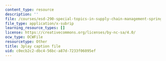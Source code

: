 ```yaml
---
content_type: resource
description: ''
file: /courses/esd-290-special-topics-in-supply-chain-management-spring-2005/c0ecb2c2dbc456bca87d7233f06095ef_uON1av7YiHw.vtt
file_type: application/x-subrip
learning_resource_types: []
license: https://creativecommons.org/licenses/by-nc-sa/4.0/
ocw_type: OCWFile
resourcetype: Other
title: 3play caption file
uid: c0ecb2c2-dbc4-56bc-a87d-7233f06095ef
---
```

